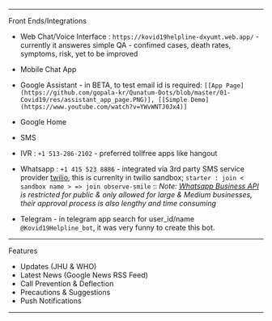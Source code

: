 ------------

Front Ends/Integrations

- Web Chat/Voice Interface : ```https://kovid19helpline-dxyumt.web.app/``` - currently it answeres simple QA - confimed cases, death rates,  symptoms, risk, yet to be improved

- Mobile Chat App
- Google Assistant - in BETA, to test email id is required: ```[[App Page](https://github.com/gopala-kr/Qunatum-Dots/blob/master/01-Covid19/res/assistant_app_page.PNG)], [[Simple Demo](https://www.youtube.com/watch?v=YWvWNTJ0Jx4)]```
- Google Home
- SMS 
- IVR : ```+1 513-286-2102``` - preferred tollfree apps like hangout
- Whatsapp  : ```+1 415 523 8886``` - integrated via 3rd party SMS service provider [twilio](https://www.twilio.com/), this is currenlty in twilio sandbox; ```starter : join < sandbox name > => join observe-smile```  :: *Note: [Whatsapp Business API](https://www.whatsapp.com/business/api) is restricted for public & only allowed for large & Medium businesses, their approval process is also lengthy and time consuming*
- Telegram - in telegram app search for user_id/name ```@Kovid19Helpline_bot```, it was very funny to create this bot.

------------

Features

- Updates (JHU & WHO)
- Latest News (Google News RSS Feed)
- Call Prevention & Deflection
- Precautions & Suggestions
- Push Notifications

-----------------------
